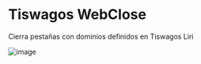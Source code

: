 # Tiswagos WebClose
Cierra pestañas con dominios definidos en Tiswagos Liri

![image](https://user-images.githubusercontent.com/54257745/163697702-5bbb0f9d-cf0e-42ed-bece-388b21e3baa5.png)
